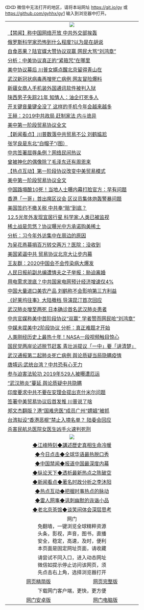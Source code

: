 ↀↀ 微信中无法打开的地区，请将本站网址 https://git.io/gy 或 https://github.com/gyhhx/gy1 输入到浏览器中打开。 

 <table>

  <tr>
    <td colspan="2" align=center><img src="https://cdn.jsdelivr.net/gh/gyoupiodf/im1/20190822-2.jpg"></td>
 </tr>
<tr><td colspan="2" align="left"><a href="https://xball.casa/oo.aspx?name=c1118601&key=eqxowaguscvmxdgc&from=gy">【禁闻】称中国网络开放 中共外交部挨轰</a></td></tr>
<tr><td colspan="2" align="left"><a href="https://xball.casa/oo.aspx?name=c1118597&key=eqxowaguscvmxdgc&from=gy">俄罗斯科学家恐怖到什么程度?以为是在胡说</a></td></tr>
<tr><td colspan="2" align="left"><a href="https://xball.casa/oo.aspx?name=c1118585&key=eqxowaguscvmxdgc&from=gy">自食恶果？陆官媒大赞协议双赢 网民大骂“刘鸿章”</a></td></tr>
<tr><td colspan="2" align="left"><a href="https://xball.casa/oo.aspx?name=c1118615&key=eqxowaguscvmxdgc&from=gy">分析：中美协议真正的“紧箍咒”在哪里</a></td></tr>
<tr><td colspan="2" align="left"><a href="https://xball.casa/oo.aspx?name=c1118590&key=eqxowaguscvmxdgc&from=gy">美中协议幕后 川普女婿点醒北京留得青山在</a></td></tr>
<tr><td colspan="2" align="left"><a href="https://xball.casa/oo.aspx?name=c1118574&key=eqxowaguscvmxdgc&from=gy">武汉新冠状病毒再增死亡病例 网友冒险爆料</a></td></tr>
<tr><td colspan="2" align="left"><a href="https://xball.casa/oo.aspx?name=c1118573&key=eqxowaguscvmxdgc&from=gy">新疆女商人手机装外国通讯软件被判入狱</a></td></tr>
<tr><td colspan="2" align="left"><a href="https://xball.casa/oo.aspx?name=c1118600&key=eqxowaguscvmxdgc&from=gy">陕西男子失踪21年 知情人：油企打死多人</a></td></tr>
<tr><td colspan="2" align="left"><a href="https://xball.casa/oo.aspx?name=c1118598&key=eqxowaguscvmxdgc&from=gy">开关键音量键全没了 这样的手机今年会越来越多</a></td></tr>
<tr><td colspan="2" align="left"><a href="https://xball.casa/oo.aspx?name=c1118594&key=eqxowaguscvmxdgc&from=gy">王赫：2019中共政局 赶制家法 内斗诡异</a></td></tr>
<tr><td colspan="2" align="left"><a href="https://xball.casa/oo.aspx?name=c1118556&key=eqxowaguscvmxdgc&from=gy">美中第一阶段贸易协议全文</a></td></tr>
<tr><td colspan="2" align="left"><a href="https://xball.casa/oo.aspx?name=c1118614&key=eqxowaguscvmxdgc&from=gy">【新闻看点】川普数落中共贸易不公 刘鹤尴尬</a></td></tr>
<tr><td colspan="2" align="left"><a href="https://xball.casa/oo.aspx?name=c1118625&key=eqxowaguscvmxdgc&from=gy">张学良是东北“白帽子”(图）</a></td></tr>
<tr><td colspan="2" align="left"><a href="https://xball.casa/oo.aspx?name=c1118629&key=eqxowaguscvmxdgc&from=gy">中共签署屈辱条例？网络民间热议</a></td></tr>
<tr><td colspan="2" align="left"><a href="https://xball.casa/oo.aspx?name=c1118624&key=eqxowaguscvmxdgc&from=gy">曾被神化的偶像除了毛泽东还有周恩来</a></td></tr>
<tr><td colspan="2" align="left"><a href="https://xball.casa/oo.aspx?name=c1118599&key=eqxowaguscvmxdgc&from=gy">【热点互动】第一阶段协议改变中美贸易模式</a></td></tr>
<tr><td colspan="2" align="left"><a href="https://xball.casa/oo.aspx?name=c1118626&key=eqxowaguscvmxdgc&from=gy">美中第一阶段贸易协议全文</a></td></tr>
<tr><td colspan="2" align="left"><a href="https://xball.casa/oo.aspx?name=c1118571&key=eqxowaguscvmxdgc&from=gy">中国路塌酿10死！当地人士曝内幕打脸官方：早有问题</a></td></tr>
<tr><td colspan="2" align="left"><a href="https://xball.casa/oo.aspx?name=c1118612&key=eqxowaguscvmxdgc&from=gy">香港「一哥」首出席区议会 区议员集体炮轰警暴问题</a></td></tr>
<tr><td colspan="2" align="left"><a href="https://xball.casa/oo.aspx?name=c1118607&key=eqxowaguscvmxdgc&from=gy">美国签约不撤关税 中共奉“赔”到底？</a></td></tr>
<tr><td colspan="2" align="left"><a href="https://xball.casa/oo.aspx?name=c1118596&key=eqxowaguscvmxdgc&from=gy">12.5光年外发现宜居行星 科学家:人类已被监视</a></td></tr>
<tr><td colspan="2" align="left"><a href="https://xball.casa/oo.aspx?name=c1118555&key=eqxowaguscvmxdgc&from=gy">稀土战是忽悠？协议曝光中方承诺购美稀土</a></td></tr>
<tr><td colspan="2" align="left"><a href="https://xball.casa/oo.aspx?name=c1118630&key=eqxowaguscvmxdgc&from=gy">分析：习今年外访集中在周边的原因</a></td></tr>
<tr><td colspan="2" align="left"><a href="https://xball.casa/oo.aspx?name=c1118592&key=eqxowaguscvmxdgc&from=gy">为吴花燕募捐百万转交两万？医院：没收到</a></td></tr>
<tr><td colspan="2" align="left"><a href="https://xball.casa/oo.aspx?name=c1118616&key=eqxowaguscvmxdgc&from=gy">美国紧逼中共 贸易协议北京大让步内幕</a></td></tr>
<tr><td colspan="2" align="left"><a href="https://xball.casa/oo.aspx?name=c1118584&key=eqxowaguscvmxdgc&from=gy">王友群：2020中国会不会传染病大爆发</a></td></tr>
<tr><td colspan="2" align="left"><a href="https://xball.casa/oo.aspx?name=c1118651&key=eqxowaguscvmxdgc&from=gy">人民日报前副总编遭情夫之子举报：胁迫离婚</a></td></tr>
<tr><td colspan="2" align="left"><a href="https://xball.casa/oo.aspx?name=c1118622&key=eqxowaguscvmxdgc&from=gy">用电需求泄底？中共国家电网预计经济增速仅4%</a></td></tr>
<tr><td colspan="2" align="left"><a href="https://xball.casa/oo.aspx?name=c1118621&key=eqxowaguscvmxdgc&from=gy">中国大量进口美农产品 刘鹤称不会影响第三方利益</a></td></tr>
<tr><td colspan="2" align="left"><a href="https://xball.casa/oo.aspx?name=c1118618&key=eqxowaguscvmxdgc&from=gy">《好莱坞往事》大陆撤档 导演昆汀首次回应</a></td></tr>
<tr><td colspan="2" align="left"><a href="https://xball.casa/oo.aspx?name=c1118613&key=eqxowaguscvmxdgc&from=gy">武汉肺炎增至两死 日本确诊首名武汉肺炎患者</a></td></tr>
<tr><td colspan="2" align="left"><a href="https://xball.casa/oo.aspx?name=c1118605&key=eqxowaguscvmxdgc&from=gy">中共官媒称美中首阶段协议“双赢” 学者赞而网民呛“刘鸿章”</a></td></tr>
<tr><td colspan="2" align="left"><a href="https://xball.casa/oo.aspx?name=c1118591&key=eqxowaguscvmxdgc&from=gy">中媒未提美中2阶段协议 分析：真正难题才开始</a></td></tr>
<tr><td colspan="2" align="left"><a href="https://xball.casa/oo.aspx?name=c1118603&key=eqxowaguscvmxdgc&from=gy">人类刚经历史上最热十年！NASA一段视频触目惊心</a></td></tr>
<tr><td colspan="2" align="left"><a href="https://xball.casa/oo.aspx?name=c1118611&key=eqxowaguscvmxdgc&from=gy">国民党两岸论述脱节赶客 青壮派提议「一中」要「讲清楚」</a></td></tr>
<tr><td colspan="2" align="left"><a href="https://xball.casa/oo.aspx?name=c1118631&key=eqxowaguscvmxdgc&from=gy">武汉通报第二起肺炎死亡病例 舆论质疑当局隐瞒疫情</a></td></tr>
<tr><td colspan="2" align="left"><a href="https://xball.casa/oo.aspx?name=c1118627&key=eqxowaguscvmxdgc&from=gy">唐靖远:武统台湾？中共恐有心无力</a></td></tr>
<tr><td colspan="2" align="left"><a href="https://xball.casa/oo.aspx?name=c1118538&key=eqxowaguscvmxdgc&from=gy">参与迫害法轮功 2019年529人被曝遭厄运</a></td></tr>
<tr><td colspan="2" align="left"><a href="https://xball.casa/oo.aspx?name=c1118609&key=eqxowaguscvmxdgc&from=gy">“武汉肺炎”蔓延 舆论质疑中共隐瞒</a></td></tr>
<tr><td colspan="2" align="left"><a href="https://xball.casa/oo.aspx?name=c1118606&key=eqxowaguscvmxdgc&from=gy">印度要求中共不要在安理会提出克什米尔问题</a></td></tr>
<tr><td colspan="2" align="left"><a href="https://xball.casa/oo.aspx?name=c1118549&key=eqxowaguscvmxdgc&from=gy">签署中美贸易协议后首发推 川普说了啥</a></td></tr>
<tr><td colspan="2" align="left"><a href="https://xball.casa/oo.aspx?name=c1118553&key=eqxowaguscvmxdgc&from=gy">郑文杰翻版？港“国难忠医”成员广州“嫖娼”被抓</a></td></tr>
<tr><td colspan="2" align="left"><a href="https://xball.casa/oo.aspx?name=c1118608&key=eqxowaguscvmxdgc&from=gy">台湾拟设“香港恶棍”禁止入境名单？ 陆委会回应</a></td></tr>
<tr><td colspan="2" align="left"><a href="https://xball.casa/oo.aspx?name=c1118567&key=eqxowaguscvmxdgc&from=gy">杀害民航总医院女医生凶手火速判死刑</a></td></tr>

 <tr>
   <td colspan="2" align=center><img src="https://cdn.jsdelivr.net/gh/gyoupiodf/im1/jf-1.jpg"></td>
  </tr>
   <tr>
   <td colspan="2" align=center> 
<a href="https://xball.casa/oo.aspx?name=c922850&key=eqxowaguscvmxdgc&from=gy&tag=9877">◆江峰時刻◆講述歷史真相生命冷暖</a><br/>
    </td>
  </tr>
   <tr>
   <td colspan="2" align=center> 
<a href="https://xball.casa/oo.aspx?name=c816850&key=eqxowaguscvmxdgc&from=gy&tag=9877">◆今日点击◆全球华语最热脱口秀</a><br/>
    </td>
  </tr>
  <tr>
  <td colspan="2" align=center>
<a href="https://xball.casa/oo.aspx?name=c816860&key=eqxowaguscvmxdgc&from=gy&tag=99733110">◆中国禁闻◆报道中国最深度内幕</a><br/>
   </tr>
  <tr>
     <td colspan="2" align=center>
<a href="https://xball.casa/oo.aspx?name=c816855&key=eqxowaguscvmxdgc&from=gy&tag=997110">◆纵论天下◆透析最新热点之陈破空</a><br/>
   </tr>
   <tr>
      <td colspan="2" align=center>
<a href="https://xball.casa/oo.aspx?name=c838308&key=eqxowaguscvmxdgc&from=gy&tag=9973110">◆新闻看点◆著名时政分析之李沐阳</a><br/>
   </tr>
   <tr>
     <td colspan="2" align=center>
<a href="https://xball.casa/oo.aspx?name=c816852&key=eqxowaguscvmxdgc&from=gy&tag=9733110">◆热点互动◆把握时事热点的脉动</a><br/>
   </tr>
   <tr>
      <td colspan="2" align=center>
<a href="https://xball.casa/oo.aspx?name=c816694&key=eqxowaguscvmxdgc&from=gy&tag=93310">◆雷人网事◆讽刺幽默的诙谐小品</a><br/>
   </tr>
   <tr>
    <td colspan="2" align=center>
<a href="https://xball.casa/oo.aspx?name=c816650&key=eqxowaguscvmxdgc&from=gy&tag=9973110">◆老北京茶馆◆谈笑间体会深层思考</a><br/>
   </tr>
<tr>
    <td colspan="2" align="center">网门<br/>免翻墙，一键浏览全球精粹资源<br/>头条，影视，声音，图书，直播<br/>安全，稳定，高速，及时，便利<br/>本页面是固定网址页面，请收藏</td>
  <tr>
  <tr>
    <td colspan="2" align="center">请尝试不同入口，进入动态网址<br/>微信如提示停止访问该网页，须<br/>先点击右上角，选择浏览器打开</td>
  <tr>  
  <tr>
    <td align="center"><a href="https://gitcdn.xyz/repo/otiny/up/master/show002.htm">网页精简版</a></td>
    <td align="center"><a href="https://gitcdn.xyz/repo/otiny/up/master/show001.htm">网页完整版</a></td>
  </tr>
  <tr>
    <td colspan="2" align="center">下载网门客户端，更快，更方便</td>
  <tr>
  <tr>
    <td align="center"><a href="https://raw.githubusercontent.com/opipe/up/master/oGatea.apk">网门安卓版</a></td>
    <td align="center"><a href="https://raw.githubusercontent.com/opipe/up/master/oGate.zip">网门电脑版</a></td>
  </tr>

</table>

